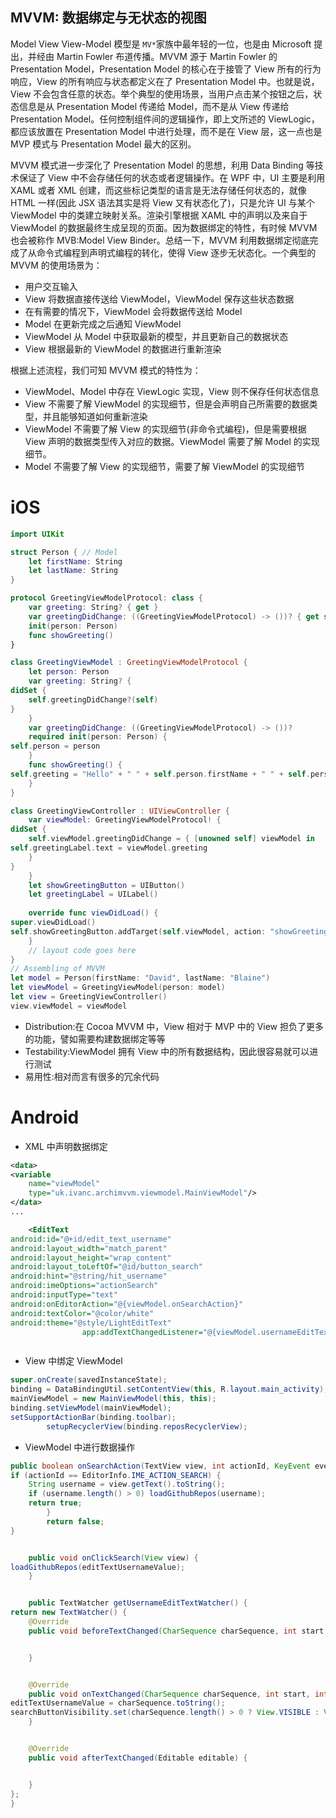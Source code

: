 ## MVVM: 数据绑定与无状态的视图

Model View View-Model 模型是 `MV*`家族中最年轻的一位，也是由 Microsoft 提出，并经由 Martin Fowler 布道传播。MVVM 源于 Martin Fowler 的 Presentation Model，Presentation Model 的核心在于接管了 View 所有的行为响应，View 的所有响应与状态都定义在了 Presentation Model 中。也就是说，View 不会包含任意的状态。举个典型的使用场景，当用户点击某个按钮之后，状态信息是从 Presentation Model 传递给 Model，而不是从 View 传递给 Presentation Model。任何控制组件间的逻辑操作，即上文所述的 ViewLogic，都应该放置在 Presentation Model 中进行处理，而不是在 View 层，这一点也是 MVP 模式与 Presentation Model 最大的区别。

MVVM 模式进一步深化了 Presentation Model 的思想，利用 Data Binding 等技术保证了 View 中不会存储任何的状态或者逻辑操作。在 WPF 中，UI 主要是利用 XAML 或者 XML 创建，而这些标记类型的语言是无法存储任何状态的，就像 HTML 一样(因此 JSX 语法其实是将 View 又有状态化了)，只是允许 UI 与某个 ViewModel 中的类建立映射关系。渲染引擎根据 XAML 中的声明以及来自于 ViewModel 的数据最终生成呈现的页面。因为数据绑定的特性，有时候 MVVM 也会被称作 MVB:Model View Binder。总结一下，MVVM 利用数据绑定彻底完成了从命令式编程到声明式编程的转化，使得 View 逐步无状态化。一个典型的 MVVM 的使用场景为：

- 用户交互输入
- View 将数据直接传送给 ViewModel，ViewModel 保存这些状态数据
- 在有需要的情况下，ViewModel 会将数据传送给 Model
- Model 在更新完成之后通知 ViewModel
- ViewModel 从 Model 中获取最新的模型，并且更新自己的数据状态
- View 根据最新的 ViewModel 的数据进行重新渲染

根据上述流程，我们可知 MVVM 模式的特性为：

- ViewModel、Model 中存在 ViewLogic 实现，View 则不保存任何状态信息
- View 不需要了解 ViewModel 的实现细节，但是会声明自己所需要的数据类型，并且能够知道如何重新渲染
- ViewModel 不需要了解 View 的实现细节(非命令式编程)，但是需要根据 View 声明的数据类型传入对应的数据。ViewModel 需要了解 Model 的实现细节。
- Model 不需要了解 View 的实现细节，需要了解 ViewModel 的实现细节

# iOS

```swift
import UIKit

struct Person { // Model
    let firstName: String
    let lastName: String
}

protocol GreetingViewModelProtocol: class {
    var greeting: String? { get }
    var greetingDidChange: ((GreetingViewModelProtocol) -> ())? { get set } // function to call when greeting did change
    init(person: Person)
    func showGreeting()
}

class GreetingViewModel : GreetingViewModelProtocol {
    let person: Person
    var greeting: String? {
didSet {
    self.greetingDidChange?(self)
}
    }
    var greetingDidChange: ((GreetingViewModelProtocol) -> ())?
    required init(person: Person) {
self.person = person
    }
    func showGreeting() {
self.greeting = "Hello" + " " + self.person.firstName + " " + self.person.lastName
    }
}

class GreetingViewController : UIViewController {
    var viewModel: GreetingViewModelProtocol! {
didSet {
    self.viewModel.greetingDidChange = { [unowned self] viewModel in
self.greetingLabel.text = viewModel.greeting
    }
}
    }
    let showGreetingButton = UIButton()
    let greetingLabel = UILabel()
    
    override func viewDidLoad() {
super.viewDidLoad()
self.showGreetingButton.addTarget(self.viewModel, action: "showGreeting", forControlEvents: .TouchUpInside)
    }
    // layout code goes here
}
// Assembling of MVVM
let model = Person(firstName: "David", lastName: "Blaine")
let viewModel = GreetingViewModel(person: model)
let view = GreetingViewController()
view.viewModel = viewModel
```

- Distribution:在 Cocoa MVVM 中，View 相对于 MVP 中的 View 担负了更多的功能，譬如需要构建数据绑定等等
- Testability:ViewModel 拥有 View 中的所有数据结构，因此很容易就可以进行测试
- 易用性:相对而言有很多的冗余代码

# Android

- XML 中声明数据绑定

```xml
<data>
<variable
    name="viewModel"
    type="uk.ivanc.archimvvm.viewmodel.MainViewModel"/>
</data>
...

    <EditText
android:id="@+id/edit_text_username"
android:layout_width="match_parent"
android:layout_height="wrap_content"
android:layout_toLeftOf="@id/button_search"
android:hint="@string/hit_username"
android:imeOptions="actionSearch"
android:inputType="text"
android:onEditorAction="@{viewModel.onSearchAction}"
android:textColor="@color/white"
android:theme="@style/LightEditText"
                app:addTextChangedListener="@{viewModel.usernameEditTextWatcher}"/>



```

- View 中绑定 ViewModel

```java
super.onCreate(savedInstanceState);
binding = DataBindingUtil.setContentView(this, R.layout.main_activity);
mainViewModel = new MainViewModel(this, this);
binding.setViewModel(mainViewModel);
setSupportActionBar(binding.toolbar);
        setupRecyclerView(binding.reposRecyclerView);
```

- ViewModel 中进行数据操作

```java
public boolean onSearchAction(TextView view, int actionId, KeyEvent event) {
if (actionId == EditorInfo.IME_ACTION_SEARCH) {
    String username = view.getText().toString();
    if (username.length() > 0) loadGithubRepos(username);
    return true;
        }
        return false;
}


    public void onClickSearch(View view) {
loadGithubRepos(editTextUsernameValue);
    }


    public TextWatcher getUsernameEditTextWatcher() {
return new TextWatcher() {
    @Override
    public void beforeTextChanged(CharSequence charSequence, int start, int count, int after) {


    }


    @Override
    public void onTextChanged(CharSequence charSequence, int start, int before, int count) {
editTextUsernameValue = charSequence.toString();
searchButtonVisibility.set(charSequence.length() > 0 ? View.VISIBLE : View.GONE);
    }


    @Override
    public void afterTextChanged(Editable editable) {


    }
};
}
```
